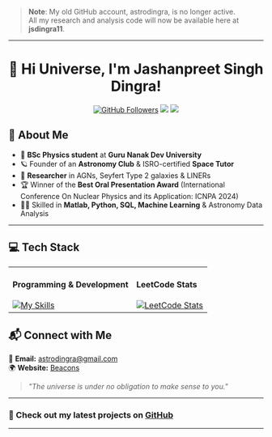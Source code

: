 <!-- Add a cover image (Replace with your own hosted image URL) -->
> **Note**: My old GitHub account, astrodingra, is no longer active.  
> All my research and analysis code will now be available here at **jsdingra11**.

---

<h1 align="center">👋 Hi Universe, I'm Jashanpreet Singh Dingra!</h1>

<p align="center">
  <a href="https://github.com/jsdingra11"><img src="https://img.shields.io/github/followers/jsdingra11?style=social" alt="GitHub Followers"></a>
  <a href="mailto:astrodingra@gmail.com"><img src="https://img.shields.io/badge/Email-astrodingra%40gmail.com-red?style=flat-square&logo=gmail"></a>
  <a href="https://www.linkedin.com/in/jashanpreet-singh-dingra-2046b4206/"><img src="https://img.shields.io/badge/LinkedIn-Jashanpreet-blue?style=flat-square&logo=linkedin"></a>
</p>

## 🌟 About Me  

- 🔭 **BSc Physics student** at **Guru Nanak Dev University**  
- 🪐 Founder of an **Astronomy Club** & ISRO-certified **Space Tutor**  
- 🌌 **Researcher** in AGNs, Seyfert Type 2 galaxies & LINERs  
- 🏆 Winner of the **Best Oral Presentation Award** (International Conference On Nuclear Physics and its Application: ICNPA 2024)  
- 👨‍💻 Skilled in **Matlab, Python, SQL, Machine Learning** & Astronomy Data Analysis  

---

## 💻 Tech Stack  

<table>
  <tr>
    <td>
      <h4>Programming & Development</h4>
      <a href="https://www.linkedin.com/in/jashanpreet-singh-dingra-2046b4206/">
        <img src="https://skillicons.dev/icons?i=matlab,python,julia,latex,r,mysql,html,css,php,js,flask,cpp,arduino&perline=4" alt="My Skills">
      </a>
    </td>
    <td>
      <h4>LeetCode Stats</h4>
      <a href="https://leetcode.com/astrodingra">
        <img src="https://leetcard.jacoblin.cool/astrodingra?theme=nord&font=Alef" alt="LeetCode Stats">
      </a>
    </td>
  </tr>
</table>

## 📬 Connect with Me  

📧 **Email:** [astrodingra@gmail.com](mailto:astrodingra@gmail.com)  
🌍 **Website:** [Beacons](https://beacons.ai/astrodingra)

> *"The universe is under no obligation to make sense to you."*  

---

### 🚀 Check out my latest projects on [GitHub](https://github.com/jsdingra11)  

---

